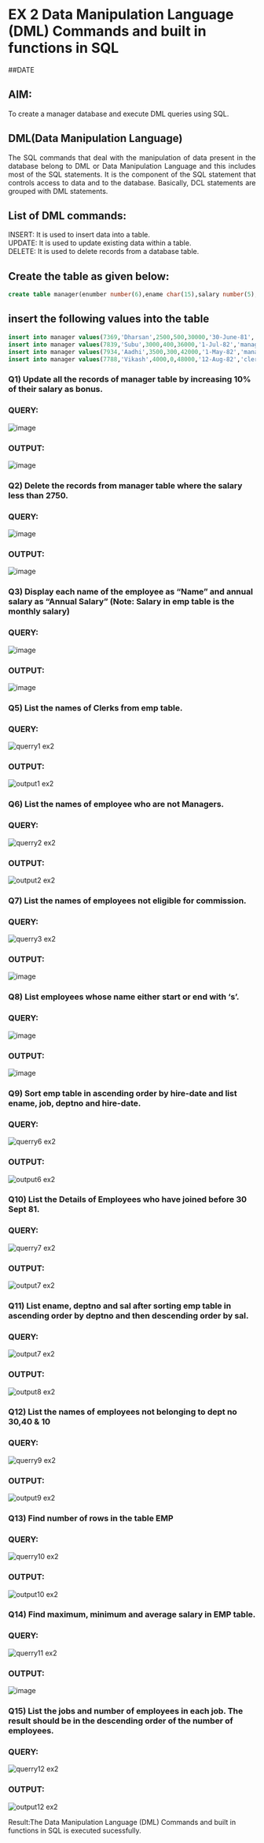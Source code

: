 # EX 2 Data Manipulation Language (DML) Commands and built in functions in SQL

##DATE


## AIM:
To create a manager database and execute DML queries using SQL.


## DML(Data Manipulation Language)
<div align="justify">
The SQL commands that deal with the manipulation of data present in the database belong to DML or Data Manipulation Language and this includes most of the SQL statements. It is the component of the SQL statement that controls access to data and to the database. Basically, DCL statements are grouped with DML statements.
</div>

## List of DML commands: 
<div align="justify">
INSERT: It is used to insert data into a table.<br>
UPDATE: It is used to update existing data within a table.<br>
DELETE: It is used to delete records from a database table.<br>
</div>

## Create the table as given below:
```sql
create table manager(enumber number(6),ename char(15),salary number(5),commission number(4),annualsalary number(7),Hiredate date,designation char(10),deptno number(2),reporting char(10));
```

## insert the following values into the table
```sql
insert into manager values(7369,'Dharsan',2500,500,30000,'30-June-81','clerk',10,'John');
insert into manager values(7839,'Subu',3000,400,36000,'1-Jul-82','manager',null,'James');
insert into manager values(7934,'Aadhi',3500,300,42000,'1-May-82','manager',30,NULL);
insert into manager values(7788,'Vikash',4000,0,48000,'12-Aug-82','clerk',50,'Bond');
```

### Q1) Update all the records of manager table by increasing 10% of their salary as bonus.

### QUERY:
![image](https://github.com/aryabaisakhiya/EX-2-Data-Manipulation-Language-DML-and-Data-Control-Language-DCL-Commands/assets/119393645/78503538-98bc-4f72-9bf3-2950e08140b7)




### OUTPUT:
![image](https://github.com/aryabaisakhiya/EX-2-Data-Manipulation-Language-DML-and-Data-Control-Language-DCL-Commands/assets/119393645/58390e90-5303-4068-8d67-7d105145cc17)



### Q2) Delete the records from manager table where the salary less than 2750.


### QUERY:
![image](https://github.com/aryabaisakhiya/EX-2-Data-Manipulation-Language-DML-and-Data-Control-Language-DCL-Commands/assets/119393645/5cff5988-230f-4530-a45a-8f238fdb15d5)


### OUTPUT:

![image](https://github.com/aryabaisakhiya/EX-2-Data-Manipulation-Language-DML-and-Data-Control-Language-DCL-Commands/assets/119393645/dfc6e8cd-1e60-4bee-bd43-305ea0a49525)


### Q3) Display each name of the employee as “Name” and annual salary as “Annual Salary” (Note: Salary in emp table is the monthly salary)


### QUERY:

![image](https://github.com/aryabaisakhiya/EX-2-Data-Manipulation-Language-DML-and-Data-Control-Language-DCL-Commands/assets/119393645/07e51f6a-5762-41be-9d95-ce4640973a6f)



### OUTPUT:
![image](https://github.com/aryabaisakhiya/EX-2-Data-Manipulation-Language-DML-and-Data-Control-Language-DCL-Commands/assets/119393645/b2018c86-8e35-4b1d-b23b-59956cc37fd6)



### Q5)	List the names of Clerks from emp table.


### QUERY:
![querry1 ex2](https://github.com/aryabaisakhiya/EX-2-Data-Manipulation-Language-DML-and-Data-Control-Language-DCL-Commands/assets/119393645/429aa92f-2735-4342-91fa-4e18af6db27e)




### OUTPUT:
![output1 ex2](https://github.com/aryabaisakhiya/EX-2-Data-Manipulation-Language-DML-and-Data-Control-Language-DCL-Commands/assets/119393645/637983f2-abdd-44a6-a18d-01de15311b73)




### Q6)	List the names of employee who are not Managers.


### QUERY:
![querry2 ex2](https://github.com/aryabaisakhiya/EX-2-Data-Manipulation-Language-DML-and-Data-Control-Language-DCL-Commands/assets/119393645/3caa4c6c-ded5-4589-8354-2945ab52077c)


### OUTPUT:
![output2 ex2](https://github.com/aryabaisakhiya/EX-2-Data-Manipulation-Language-DML-and-Data-Control-Language-DCL-Commands/assets/119393645/ccbc6edb-afad-4f95-869e-e9d99a400655)



### Q7)	List the names of employees not eligible for commission.


### QUERY:
![querry3 ex2](https://github.com/aryabaisakhiya/EX-2-Data-Manipulation-Language-DML-and-Data-Control-Language-DCL-Commands/assets/119393645/efebec9f-5e90-4071-9789-beedbc5be141)



### OUTPUT:
![image](https://github.com/aryabaisakhiya/EX-2-Data-Manipulation-Language-DML-and-Data-Control-Language-DCL-Commands/assets/119393645/93e0ec4a-234a-4a1d-b001-054ac1ac6447)



### Q8)	List employees whose name either start or end with ‘s’.


### QUERY:
![image](https://github.com/aryabaisakhiya/EX-2-Data-Manipulation-Language-DML-and-Data-Control-Language-DCL-Commands/assets/119393645/8ecb4793-98de-45fd-bc2f-49fae56c0178)



### OUTPUT:
![image](https://github.com/aryabaisakhiya/EX-2-Data-Manipulation-Language-DML-and-Data-Control-Language-DCL-Commands/assets/119393645/e929646d-0ee1-40e5-8e0d-08ad4af19dae)



### Q9) Sort emp table in ascending order by hire-date and list ename, job, deptno and hire-date.


### QUERY:

![querry6 ex2](https://github.com/aryabaisakhiya/EX-2-Data-Manipulation-Language-DML-and-Data-Control-Language-DCL-Commands/assets/119393645/093599b2-25ad-4051-bfe9-0dd92b3d8f8f)


### OUTPUT:
![output6 ex2](https://github.com/aryabaisakhiya/EX-2-Data-Manipulation-Language-DML-and-Data-Control-Language-DCL-Commands/assets/119393645/43fd9aee-1674-4687-9670-1db1f11d6300)



### Q10) List the Details of Employees who have joined before 30 Sept 81.


### QUERY:
![querry7 ex2](https://github.com/aryabaisakhiya/EX-2-Data-Manipulation-Language-DML-and-Data-Control-Language-DCL-Commands/assets/119393645/ec5240e3-085e-4d38-b4d0-f74f16aea4fe)



### OUTPUT:


![output7 ex2](https://github.com/aryabaisakhiya/EX-2-Data-Manipulation-Language-DML-and-Data-Control-Language-DCL-Commands/assets/119393645/5e86bb75-c04c-4be3-91d9-2c5a73c24ef4)

### Q11)	List ename, deptno and sal after sorting emp table in ascending order by deptno and then descending order by sal.


### QUERY:

![output7 ex2](https://github.com/aryabaisakhiya/EX-2-Data-Manipulation-Language-DML-and-Data-Control-Language-DCL-Commands/assets/119393645/5e86bb75-c04c-4be3-91d9-2c5a73c24ef4)



### OUTPUT:

![output8 ex2](https://github.com/aryabaisakhiya/EX-2-Data-Manipulation-Language-DML-and-Data-Control-Language-DCL-Commands/assets/119393645/a375ec32-6d21-4e4c-9799-f9c5e5528352)


### Q12) List the names of employees not belonging to dept no 30,40 & 10


### QUERY:
![querry9 ex2](https://github.com/aryabaisakhiya/EX-2-Data-Manipulation-Language-DML-and-Data-Control-Language-DCL-Commands/assets/119393645/cb7cbe70-0435-4a73-96aa-0ebb6ce3aa89)



### OUTPUT:
![output9 ex2](https://github.com/aryabaisakhiya/EX-2-Data-Manipulation-Language-DML-and-Data-Control-Language-DCL-Commands/assets/119393645/9331af63-23a1-470a-af94-8b7114f134ed)


### Q13) Find number of rows in the table EMP

### QUERY:
![querry10 ex2](https://github.com/aryabaisakhiya/EX-2-Data-Manipulation-Language-DML-and-Data-Control-Language-DCL-Commands/assets/119393645/82ab1a25-cae3-4360-88b2-7770efb2ac04)



### OUTPUT:
![output10 ex2](https://github.com/aryabaisakhiya/EX-2-Data-Manipulation-Language-DML-and-Data-Control-Language-DCL-Commands/assets/119393645/cbb26618-b363-4a58-8e9a-73d8e8f0f914)



### Q14) Find maximum, minimum and average salary in EMP table.

### QUERY:
![querry11 ex2](https://github.com/aryabaisakhiya/EX-2-Data-Manipulation-Language-DML-and-Data-Control-Language-DCL-Commands/assets/119393645/ffdbe1e7-ec33-4e84-9bfd-dbdcacf60039)



### OUTPUT:
![image](https://github.com/aryabaisakhiya/EX-2-Data-Manipulation-Language-DML-and-Data-Control-Language-DCL-Commands/assets/119393645/f57cc209-773f-402d-bf5b-f50e71a95c10)


### Q15) List the jobs and number of employees in each job. The result should be in the descending order of the number of employees.
### QUERY:
![querry12 ex2](https://github.com/aryabaisakhiya/EX-2-Data-Manipulation-Language-DML-and-Data-Control-Language-DCL-Commands/assets/119393645/e171beba-29b0-41ee-840c-86c42a88d9c2)

### OUTPUT:
![output12 ex2](https://github.com/aryabaisakhiya/EX-2-Data-Manipulation-Language-DML-and-Data-Control-Language-DCL-Commands/assets/119393645/82ca2da1-f114-4421-83bf-a4f71594d533)

Result:The Data Manipulation Language (DML) Commands and built in functions in SQL is executed sucessfully.
